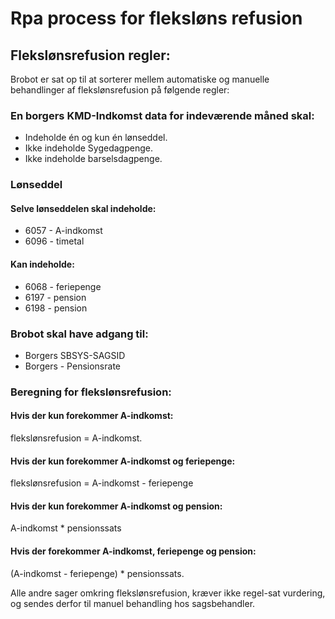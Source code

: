 # Rpa process for fleksløns refusion

## Flekslønsrefusion regler:

Brobot er sat op til at sorterer mellem automatiske og manuelle behandlinger af flekslønsrefusion på følgende regler:

### En borgers KMD-Indkomst data for indeværende måned skal:
* Indeholde én og kun én lønseddel.
* Ikke indeholde Sygedagpenge.
* Ikke indeholde barselsdagpenge.

### Lønseddel
#### Selve lønseddelen skal indeholde:
* 6057 - A-indkomst
* 6096 - timetal

#### Kan indeholde:
* 6068 - feriepenge
* 6197 - pension
* 6198 - pension

### Brobot skal have adgang til:
* Borgers SBSYS-SAGSID
* Borgers - Pensionsrate

### Beregning for flekslønsrefusion:
#### Hvis der kun forekommer A-indkomst:
flekslønsrefusion = A-indkomst.
#### Hvis der kun forekommer A-indkomst og feriepenge:
flekslønsrefusion = A-indkomst - feriepenge
#### Hvis der kun forekommer A-indkomst og pension:
A-indkomst * pensionssats
#### Hvis der forekommer A-indkomst, feriepenge og pension:
(A-indkomst - feriepenge) * pensionssats.

Alle andre sager omkring flekslønsrefusion, kræver ikke regel-sat vurdering, og sendes derfor til manuel behandling hos sagsbehandler.
